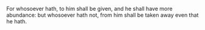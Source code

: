For whosoever hath, to him shall be given, and he shall have more abundance: but whosoever hath not, from him shall be taken away even that he hath.

